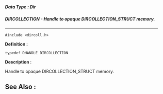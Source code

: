 ##### Data Type : Dir
##### DIRCOLLECTION - Handle to opaque DIRCOLLECTION_STRUCT memory.
---
```
#include <dircoll.h>
```

**Definition :**
```
typedef DHANDLE	DIRCOLLECTION

```

**Description :**

Handle to opaque DIRCOLLECTION_STRUCT memory.


**See Also :**
---
